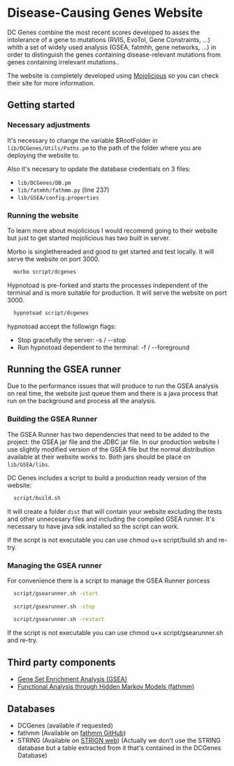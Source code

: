 # Disease-Causing Genes Website

DC Genes combine the most recent scores developed to asses the intolerance of a gene to mutations (RVIS, EvoTol, Gene Constraints, ...) whith a set of widely used analysis (GSEA, fatmhh, gene networks, ...) in order to distinguish the genes containing disease-relevant mutations from genes containing irrelevant mutations..

The website is completely developed using [Mojolicious](http://mojolicio.us/) so you can check their site for more information.

## Getting started

### Necessary adjustments

It's necessary to change the variable $RootFolder in `lib/DCGenes/Utils/Paths.pm` to the path of the folder where you are deploying the website to.

Also it's necesary to update the database credentials on 3 files:

 * `lib/DCGenes/DB.pm`
 * `lib/fatmhh/fathmm.py` (line 237)
 * `lib/GSEA/config.properties`

### Running the website
To learn more about mojolicious I would recomend going to their website but just to get started mojolicious has two built in server.

Morbo is singlethereaded and good to get started and test locally. It will serve the website on port 3000.

```bash
  morbo script/dcgenes
```

Hypnotoad is pre-forked and starts the processes independent of the terminal and is more suitable for production. It will serve the website on port 3000.

```bash
  hypnotoad script/dcgenes
```

hypnotoad accept the followign flags:

 * Stop gracefully the server: -s / --stop 
 * Run hypnotoad dependent to the terminal: -f / --foreground
 
## Running the GSEA runner

Due to the performance issues that will produce to run the GSEA analysis on real time, the website just queue them  and there is a java process that run on the background and process all the analysis.

### Building the GSEA Runner

The GSEA Runner has two dependencies that need to be added to the project: the GSEA jar file and the JDBC jar file. In our production website I use slightly modified version of the GSEA  file but the normal distribution available at their website works to. Both jars should be place on `lib/GSEA/libs`.

DC Genes includes a script to build a production ready version of the website:

```bash
  script/build.sh
```

It will create a folder `dist` that will contain your website excluding the tests and other unnecesary files and including the compiled GSEA runner. It's necessary to  have  java sdk installed so the script can work.

If the script is not executable you can use chmod u+x script/build.sh and re-try.

### Managing the GSEA runner

For convenience there is a script to manage the GSEA Runner porcess

```bash
  script/gsearunner.sh -start
  
  script/gsearunner.sh -stop
  
  script/gsearunner.sh -restart
```

If the script is not executable you can use chmod u+x script/gsearunner.sh and re-try.

## Third party components

 * [Gene Set Enrichment Analysis (GSEA)](http://www.broadinstitute.org/gsea)
 * [Functional Analysis through Hidden Markov Models (fathmm)](http://fathmm.biocompute.org.uk/)

## Databases

 * DCGenes (available if requested)
 * fathmm (Available on [fathmm GitHub](https://github.com/HAShihab/fathmm))
 * STRING (Available on [STRIGN web](http://string-db.org/)) (Actually we don't use the STRING database but a table extracted from it that's contained in the DCGenes Database)